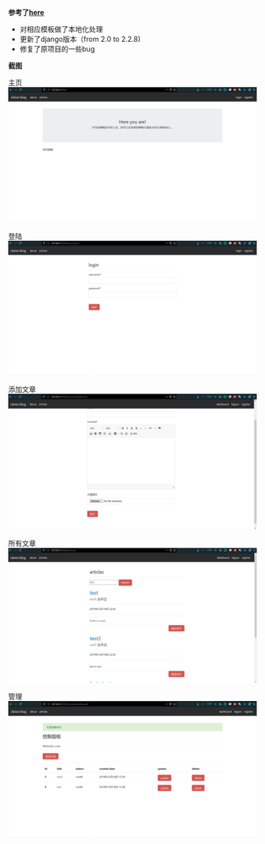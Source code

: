 **参考了[here](https://github.com/mustafamuratcoskun/django-blog-app)**
- 对相应模板做了本地化处理
- 更新了django版本（from 2.0 to 2.2.8) 
- 修复了原项目的一些bug


**截图**

主页
![主页](./screenshot/homepage.jpg)

登陆
![登陆](./screenshot/loginpage.jpg)

添加文章
![添加文章](./screenshot/add_article.jpg)

所有文章
![所有文章](./screenshot/articlespage.jpg)

管理
![](./screenshot/dashboard.jpg)

